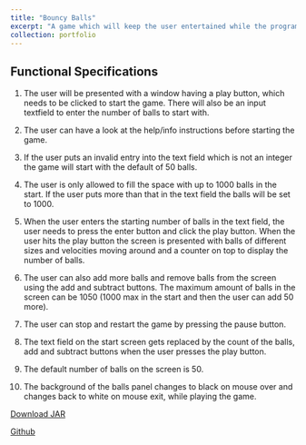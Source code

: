 ```yaml
---
title: "Bouncy Balls"
excerpt: "A game which will keep the user entertained while the programs are compiling or executing. The game consists of the balls bouncing around the window in an entertaining way.<br/><a href="https://github.com/Rashi1997/Bouncy-Balls">Github</a><br/><img src='/images/bb.png' width='300'>"
collection: portfolio
---
```


## Functional Specifications

1. The  user  will  be  presented  with  a  window  having  a  play  button,  which needs to be clicked to start the game.  There will also be an input textfield to enter the number of balls to start with.
2. The user can have a look at the help/info instructions before starting the game.
3. If the user puts an invalid entry into the text field which is not an integer the game will start with the default of 50 balls.
4. The user is only allowed to fill the space with up to 1000 balls in the start. If the user puts more than that in the text field the balls will be set to 1000.

5. When the user enters the starting number of balls in the text field, the user needs to press the enter button and click the play button. When  the  user  hits  the  play  button  the  screen  is  presented  with  balls of  different  sizes  and  velocities  moving  around  and  a  counter  on  top  to display the number of balls.

6. The user can also add more balls and remove balls from the screen using the add and subtract buttons. The maximum amount of balls in the screen can be 1050 (1000 max in the start and then the user can add 50 more).

7. The user can stop and restart the game by pressing the pause button.

8. The text field on the start screen gets replaced by the count of the balls, add and subtract buttons when the user presses the play button.

9. The default number of balls on the screen is 50.

10. The background of the balls panel changes to black on mouse over and changes back to white on mouse exit, while playing the game.

<a href="https://github.com/Rashi1997/Bouncy-Balls/blob/main/v1.jar">Download JAR</a><br>

<a href="https://github.com/Rashi1997/Bouncy-Balls">Github</a>